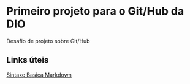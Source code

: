 # Primeiro projeto para o Git/Hub da DIO
Desafio de projeto sobre Git/Hub

## Links úteis
[Sintaxe Basica Markdown](https://www.markdownguide.org/)
